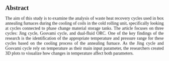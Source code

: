 <html lang="en">
<head>
  <link rel="stylesheet" href="CSS/app.css">
  <style>
.p1 {
  font-family: "Times New Roman", Times, serif;
}

.p2 {
  font-family: Arial, Helvetica, sans-serif;
}

.p3 {
  font-family: "Lucida Console", "Courier New", monospace;
}
</style>
  
  
  <style>
.button {
  border: none;
  color: white;
  padding: 15px 32px;
  text-align: center;
  text-decoration: none;
  display: inline-block;
  font-size: 16px;
  margin: 2px 2px;
  cursor: pointer;
}

.button1 {background-color: #dc143c;} /* Green */
.button2 {background-color: #008CBA;} /* Blue */
</style>
  
</head>
<body>
   <h1 class="p1" style="font-size:20px"><b>Abstract</b></h1>
  
 
 
  <p class="p1" align="justify">The aim of this study is to examine the analysis of waste heat recovery cycles used in box annealing furnaces during the cooling of coils in the cold rolling unit, specifically looking at cycles connected to phase change material storage tanks. The article focuses on three cycles: Jing cycle, Gosvami cycle, and dual-fluid ORC. One of the key findings of the research is the identification of the appropriate temperature and pressure range for these cycles based on the cooling process of the annealing furnace. As the Jing cycle and Gosvami cycle rely on temperature as their main input parameter, the researchers created 3D plots to visualize how changes in temperature affect both parameters.</p>
 
  <P> </P>
  
 
  </body>
</html>
